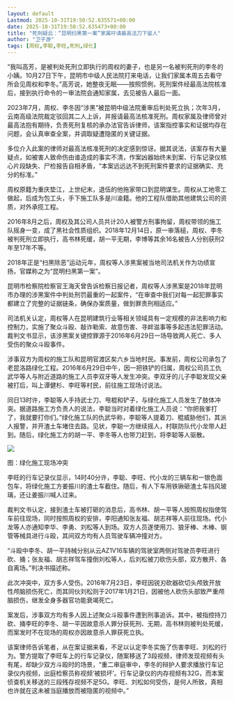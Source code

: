 ```yaml
---
layout: default
Lastmod: 2025-10-31T19:50:52.635571+00:00
date: 2025-10-31T19:50:52.635473+00:00
title: "死刑疑云：“昆明扫黑第一案”家属吁请最高法刀下留人"
author: "卫子游"
tags: [周权,李聪,李旺,死刑,绿化]
---
```


“我叫高芳，是被判处死刑立即执行的周权的妻子，也是另一名被判死刑的李冬的小姨。10月27日下午，昆明市中级人民法院打来电话，让我们家属本周五去看守所会见周权和李冬。”高芳说，她整夜无眠——按照惯例，死刑案件经最高法院核准后，接到执行命令的一审法院会通知家属，去见被告人最后一面。

2023年7月，周权、李冬因“涉黑”被昆明中级法院重审后判处死立执；次年3月，云南高级法院裁定驳回其二人上诉，并报请最高法核准死刑。周权家属及律师曾对最高法抱有期待，负责死刑复核的承办法官告诉律师，该案指控事实和证据均存在问题，会认真审查全案，并调取疑遭隐匿的关键证据。

多位介入此案的律师对最高法核准死刑的决定感到惊讶。据其说法，该案存有大量疑点，如被害人致命伤由谁造成的事实不清，作案凶器始终未到案、行车记录仪核心片段缺失、尸检报告自相矛盾，“本案远远达不到死刑案件要求的证据确实、充分的标准。”

周权原籍为重庆垫江，上世纪末，退伍的他拖家带口到昆明谋生。周权从工地零工做起，后成为包工头，手下施工队多是川渝籍。他的工程队借助其他建筑公司的资质，对外承揽工程。  

2016年8月之后，周权及其公司人员共计20人被警方刑事拘留，周权带领的施工队摇身一变，成了黑社会性质组织。2018年12月14日，原一审落槌，周权、李冬被判死刑立即执行，高书林死缓，胡一平无期，李博等其余16名被告人分别获刑2年至17年不等。

2018年正是“扫黑除恶”运动元年，周权等人涉黑案被当地司法机关作为功绩宣扬，官媒称之为“昆明扫黑第一案”。

昆明市检察院检察官王海天曾告诉检察日报记者，周权等人涉黑案是2018年昆明市办理的涉黑案件中判处刑罚最重的一起案件，“在审查中我们对每一起犯罪事实都建立了完整的证据链条，确保办案质量，做到罪责刑相适应。”

司法机关认定，周权等人在昆明建筑行业等相关领域具有一定规模的非法影响力和控制力，实施了聚众斗殴、敲诈勒索、故意伤害、寻衅滋事等多起违法犯罪活动。裁判文书显示，该涉黑案关键控罪源于2016年6月29日一场导致两人死亡、多人受伤的聚众斗殴事件。

涉事双方为周权的施工队和昆明官渡区矣六乡当地村民。事发前，周权公司承包了老昆洛路绿化工程。2016年6月29日中午，因一把铁铲的归属，周权公司员工仇武华等人与附近道路的施工人员李双牙等人发生冲突。李双牙的儿子李聪发现父亲被打后，叫上谭健杉、李旺等村民，前往施工现场讨说法。

同日13时许，李聪等人手持武士刀、甩棍和铲子，与绿化施工人员发生了肢体冲突。据道路施工方负责人的说法，李聪当时对着绿化施工人员说：“你把我爹打了，我就要打你们。”绿化施工队的仇武华称，李聪等人提着刀、棍威胁他们，其派人报警，并开渣土车堵住去路。见状，李聪一方继续摇人，村联防队代小龙带人赶到。随后，绿化施工方的胡一平、李冬等人也带刀赶到，将李聪等人驱散。

![](https://images.weserv.nl/?url=https%3A//mmbiz.qpic.cn/mmbiz_png/E7nLwpZm8k5IPCLPblsAtLCGrrhuOPTJao8E8SvshrRRvOW4W7lAabeo63TGRQibyR9KtvNTFuHNDUVpo4WZp3Q/640%3Fwx_fmt%3Dpng%26from%3Dappmsg)

图：绿化施工现场冲突

李旺的行车记录仪显示，14时40分许，李聪、李旺、代小龙的三辆车和一银色面包车，将绿化施工方姜振川的渣土车截住。随后，有人下车用铁锹砸渣土车挡风玻璃，还让姜振川喊人过来。

裁判文书认定，接到渣土车被打砸的消息后，高书林、胡一平等人按照周权指使驾车前往现场，同时按照周权的安排，李阳通知张友福、胡志祥等人前往现场。代小龙等人亦通知李华、李勇、刘松等人到场。双方人员遂使用刀、狼牙棒、木棒、钢管等械具进行斗殴，其间双方均有人员驾驶车辆冲撞对方。

“斗殴中李冬、胡一平持械分别从云AZ1V16车辆的驾驶室两侧对驾驶员李旺进行砍、捅；张友福、胡志祥驾车撞倒刘松等人，后刘松被刀砍伤头部，双方散开、各自离场。”判决书描述称。

此次冲突中，双方多人受伤。2016年7月23日，李旺因锐刃砍器砍切头颅致开放性颅脑损伤死亡，而其同伙刘松则于2017年1月21日，因被他人砍伤头部致严重颅脑损伤，继发全身多器官功能衰竭死亡。

案发后，涉事双方均有多人因上述聚众斗殴事件遭到刑事追诉。其中，被指控持刀砍、捅李旺的李冬、胡一平因故意杀人罪分获死刑、无期，高书林则被判处死缓，而案发时不在现场的周权亦因故意杀人罪获死立执。

该案律师告诉笔者，从在案证据来看，不足以认定李冬实施了伤害李旺、刘松的行为。警方提取了李旺车上的行车记录仪，随案移送了3段视频，律师发现视频有头有尾，却缺少双方斗殴时的场景，“重二审庭审中，李冬的辩护人要求播放行车记录仪内视频，出庭检察员称视频‘被损坏’。行车记录仪的内存视频有32G，而本案侦查机关移送的三段残存视频不足5G。李旺、刘松如何受伤，是何人所致，真相也许就在这未被当庭播放而被隐匿的视频中。”

